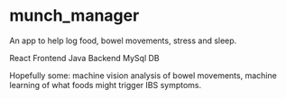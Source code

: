 # munch_manager

An app to help log food, bowel movements, stress and sleep.

React Frontend 
Java Backend 
MySql DB 

Hopefully some: machine vision analysis of bowel movements, machine learning of what foods might trigger IBS symptoms. 
